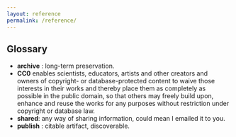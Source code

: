 ```yaml
---
layout: reference
permalink: /reference/
---
```


## Glossary
- **archive** : long-term preservation.
- **CC0** enables scientists, educators, artists and other creators and owners of copyright- or database-protected content to waive those interests in their works and thereby place them as completely as possible in the public domain, so that others may freely build upon, enhance and reuse the works for any purposes without restriction under copyright or database law.
- **shared**: any way of sharing information, could mean I emailed it to you.
- **publish** : citable artifact, discoverable.
